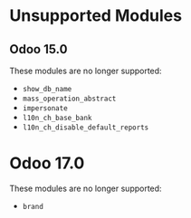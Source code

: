 # Unsupported Modules

## Odoo 15.0

These modules are no longer supported:

* `show_db_name`
* `mass_operation_abstract`
* `impersonate`
* `l10n_ch_base_bank`
* `l10n_ch_disable_default_reports`


# Odoo 17.0

These modules are no longer supported:

* `brand`